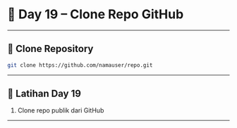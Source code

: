 # 📘 Day 19 – Clone Repo GitHub

---

## 🧲 Clone Repository

```bash
git clone https://github.com/namauser/repo.git
```

---

## 🧪 Latihan Day 19

1. Clone repo publik dari GitHub

---
